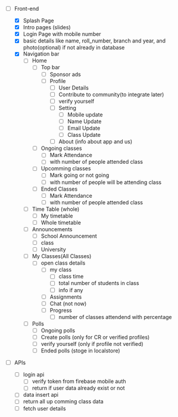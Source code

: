 -   [ ] Front-end

    -   [x] Splash Page
    -   [x] Intro pages (slides)
    -   [x] Login Page with mobile number
    -   [x] basic details like name, roll_number, branch and year, and photo(optional) if not already in database
    -   [x] Navigation bar
        -   [ ] Home
            -   [ ] Top bar
                -   [ ] Sponsor ads
                -   [ ] Profile
                    -   [ ] User Details
                    -   [ ] Contribute to community(to integrate later)
                    -   [ ] verify yourself
                    -   [ ] Setting
                        -   [ ] Mobile update
                        -   [ ] Name Update
                        -   [ ] Email Update
                        -   [ ] Class Update
                    -   [ ] About (info about app and us)
            -   [ ] Ongoing classes
                -   [ ] Mark Attendance
                -   [ ] with number of people attended class
            -   [ ] Upcomming classes
                -   [ ] Mark going or not going
                -   [ ] with number of people will be attending class
            -   [ ] Ended Classes
                -   [ ] Mark Attendance
                -   [ ] with number of people attended class
        -   [ ] Time Table (whole)
            -   [ ] My timetable
            -   [ ] Whole timetable
        -   [ ] Announcements
            -   [ ] School Announcement
            -   [ ] class
            -   [ ] University
        -   [ ] My Classes(All Classes)
            -   [ ] open class details
                -   [ ] my class
                    -   [ ] class time
                    -   [ ] total number of students in class
                    -   [ ] info if any
                -   [ ] Assignments
                -   [ ] Chat (not now)
                -   [ ] Progress
                    -   [ ] number of classes attendend with percentage
        -   [ ] Polls
            -   [ ] Ongoing polls
            -   [ ] Create polls (only for CR or verified profiles)
            -   [ ] verify yourself (only if profile not verified)
            -   [ ] Ended polls (stoge in localstore)

-   [ ] APIs
    -   [ ] login api
        -   [ ] verify token from firebase mobile auth
        -   [ ] return if user data already exist or not
    -   [ ] data insert api
    -   [ ] return all up comming class data
    -   [ ] fetch user details
